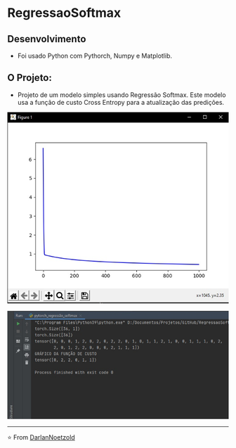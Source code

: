 # RegressaoSoftmax
## Desenvolvimento
* Foi usado Python com Pythorch, Numpy e Matplotlib.
## O Projeto:
* Projeto de um modelo simples usando Regressão Softmax. Este modelo usa a função de custo Cross Entropy para a  atualização das predições.

<p align="center"> <img src="https://github.com/DarlanNoetzold/RegressaoSoftmax/blob/main/RegSoft01.jpg" />
<p align="center"> <img src="https://github.com/DarlanNoetzold/RegressaoSoftmax/blob/main/RegSoft02.jpg" />

  ---
  
  ⭐️ From [DarlanNoetzold](https://github.com/DarlanNoetzold)
